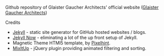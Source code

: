 
Github repository of Glaister Gaucher Architects' official website ([Glaister Gaucher Architects](www.ggarchi.com))


Credits

- [Jekyll](https://github.com/jekyll/jekyll) - static site generator for GitHub hosted websites / blogs. 
- [Jekyll Now](https://github.com/barryclarck/jekyll-now) - eliminating a lot of the up front setup of Jekyll. 
- Magnetic Theme HTMl5 template, by [Pixelhint](http://pixelhint.com).
- [MixItUp](https://github.com/patrickkunka/mixitup) - jQuery plugin providing animated filtering and sorting.

